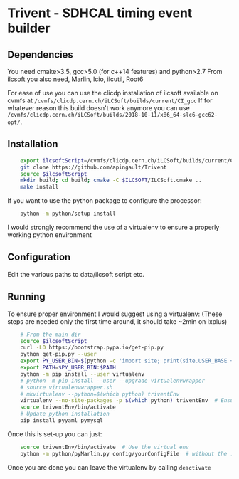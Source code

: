 # Trivent - SDHCAL timing event builder

## Dependencies

You need cmake>3.5, gcc>5.0 (for c++14 features) and python>2.7
From ilcsoft you also need, Marlin, lcio, ilcutil, Root6

For ease of use you can use the clicdp installation of ilcsoft available on cvmfs at  `/cvmfs/clicdp.cern.ch/iLCSoft/builds/current/CI_gcc`
If for whatever reason this build doesn't work anymore you can use `/cvmfs/clicdp.cern.ch/iLCSoft/builds/2018-10-11/x86_64-slc6-gcc62-opt/`.

## Installation

```bash
    export ilcsoftScript=/cvmfs/clicdp.cern.ch/iLCSoft/builds/current/CI_gcc/init_ilcsoft.sh  # adapt to your needs
    git clone https://github.com/apingault/Trivent
    source $ilcsoftScript
    mkdir build; cd build; cmake -C $ILCSOFT/ILCSoft.cmake ..
    make install
```

If you want to use the python package to configure the processor:

```bash
    python -m python/setup install
```

I would strongly recommend the use of a virtualenv to ensure a properly working python environment

## Configuration
Edit the various paths to data/ilcsoft script etc.


## Running

To ensure proper environment I would suggest using a virtualenv: (These steps are needed only the first time around, it should take ~2min on lxplus)

``` bash
    # From the main dir
    source $ilcsoftScript
    curl -LO https://bootstrap.pypa.io/get-pip.py
    python get-pip.py --user
    export PY_USER_BIN=$(python -c 'import site; print(site.USER_BASE + "/bin")')
    export PATH=$PY_USER_BIN:$PATH
    python -m pip install --user virtualenv
    # python -m pip install --user --upgrade virtualenvwrapper
    # source virtualenvwrapper.sh
    # mkvirtualenv --python=$(which python) triventEnv
    virtualenv --no-site-packages -p $(which python) triventEnv  # Ensure you use the correct Python version not the ols system one(2.6.6)
    source triventEnv/bin/activate
    # Update python installation
    pip install pyyaml pymysql
```

Once this is set-up you can just:

```bash
    source triventEnv/bin/activate  # Use the virtual env
    python -m python/pyMarlin.py config/yourConfigFile  # without the .py extension at the end of the configFile
```

Once you are done you can leave the virtualenv by calling `deactivate`

